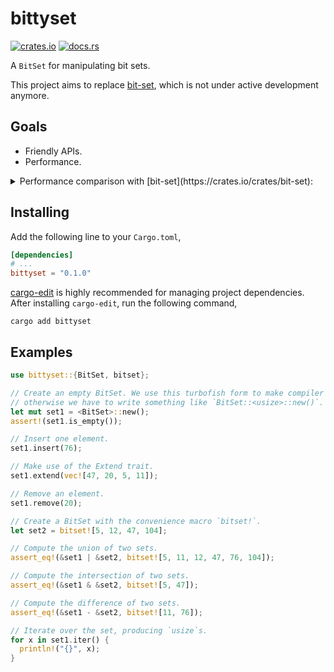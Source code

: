 # bittyset

[![crates.io](https://img.shields.io/crates/v/bittyset.svg)](https://crates.io/crates/bittyset)
[![docs.rs](https://docs.rs/bittyset/badge.svg)](https://docs.rs/bittyset)

A `BitSet` for manipulating bit sets.

This project aims to replace [bit-set](https://crates.io/crates/bit-set), which is not under active development anymore.

## Goals

- Friendly APIs.
- Performance.
<details>
  <summary>
    Performance comparison with [bit-set](https://crates.io/crates/bit-set):
  </summary>

```
test insert/bit_set ... bench:       55976 ns/iter (+/- 2456)
test insert/bittyset ... bench:       19206 ns/iter (+/- 1622)

test remove/bit_set ... bench:       26914 ns/iter (+/- 975)
test remove/bittyset ... bench:        9013 ns/iter (+/- 359)

test contains/bit_set ... bench:        8498 ns/iter (+/- 175)
test contains/bittyset ... bench:        4200 ns/iter (+/- 34)

test union/bit_set ... bench:        2897 ns/iter (+/- 483)
test union/bittyset ... bench:        1670 ns/iter (+/- 272)

test intersection/bit_set ... bench:        2654 ns/iter (+/- 130)
test intersection/bittyset ... bench:        1968 ns/iter (+/- 188)

test difference/bit_set ... bench:        2835 ns/iter (+/- 226)
test difference/bittyset ... bench:        1712 ns/iter (+/- 254)

test symmetric_difference/bit_set ... bench:        2616 ns/iter (+/- 131)
test symmetric_difference/bittyset ... bench:        1956 ns/iter (+/- 188)

test is_subset/bit_set ... bench:          88 ns/iter (+/- 19)
test is_subset/bittyset ... bench:          87 ns/iter (+/- 21)

test is_subset(self)/bit_set ... bench:        1344 ns/iter (+/- 95)
test is_subset(self)/bittyset ... bench:          33 ns/iter (+/- 10)
```
</details>

## Installing

Add the following line to your `Cargo.toml`,

```toml
[dependencies]
# ...
bittyset = "0.1.0"
```

[cargo-edit](https://crates.io/crates/cargo-edit) is highly recommended for managing project dependencies. After installing `cargo-edit`, run the following command,
```shell
cargo add bittyset
```

## Examples

```rust
use bittyset::{BitSet, bitset};

// Create an empty BitSet. We use this turbofish form to make compiler happy,
// otherwise we have to write something like `BitSet::<usize>::new()`.
let mut set1 = <BitSet>::new();
assert!(set1.is_empty());

// Insert one element.
set1.insert(76);

// Make use of the Extend trait.
set1.extend(vec![47, 20, 5, 11]);

// Remove an element.
set1.remove(20);

// Create a BitSet with the convenience macro `bitset!`.
let set2 = bitset![5, 12, 47, 104];

// Compute the union of two sets.
assert_eq!(&set1 | &set2, bitset![5, 11, 12, 47, 76, 104]);

// Compute the intersection of two sets.
assert_eq!(&set1 & &set2, bitset![5, 47]);

// Compute the difference of two sets.
assert_eq!(&set1 - &set2, bitset![11, 76]);

// Iterate over the set, producing `usize`s.
for x in set1.iter() {
  println!("{}", x);
}
```